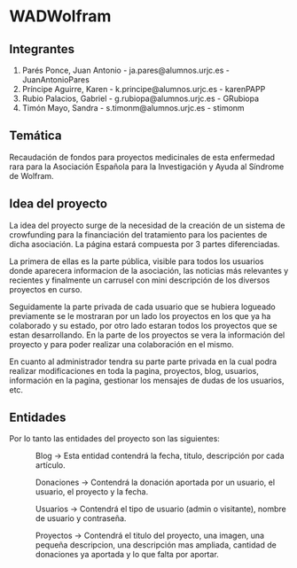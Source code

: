 # WADWolfram

## Integrantes

<ol>
  <li>Parés Ponce, Juan Antonio - ja.pares@alumnos.urjc.es - JuanAntonioPares </li>
  <li>Príncipe Aguirre, Karen  - k.principe@alumnos.urjc.es - karenPAPP</li>
  <li>Rubio Palacios, Gabriel - g.rubiopa@alumnos.urjc.es - GRubiopa</li>
  <li>Timón Mayo, Sandra - s.timonm@alumnos.urjc.es - stimonm</li>
</ol>

## Temática

Recaudación de fondos para proyectos medicinales de esta enfermedad rara para la Asociación Española para la Investigación y Ayuda al Síndrome de Wolfram.

## Idea del proyecto

La idea del proyecto surge de la necesidad de la creación de un sistema de crowfunding para la financiación del tratamiento para los pacientes de dicha asociación.
La página estará compuesta por 3 partes diferenciadas. 

La primera de ellas es la parte pública, visible para todos los usuarios donde aparecera informacion de la asociación, las noticias más relevantes y recientes y finalmente un carrusel con mini descripción de los diversos proyectos en curso.

Seguidamente la parte privada de cada usuario que se hubiera logueado previamente se le mostraran por un lado los proyectos en los que ya ha colaborado y su estado, por otro lado estaran todos los proyectos que se estan desarrollando.
En la parte de los proyectos se vera la información del proyecto y para poder realizar una colaboración en el mismo.

En cuanto al administrador tendra su parte parte privada en la cual podra realizar modificaciones en toda la pagina, proyectos, blog, usuarios, información en la pagina, gestionar los mensajes de dudas de los usuarios, etc.

## Entidades

Por lo tanto las entidades del proyecto son las siguientes:
<ol>
    <ul>
    Blog -> Esta entidad contendrá la fecha, titulo, descripción por cada artículo.
    </ul>
    <ul>
    Donaciones -> Contendrá la donación aportada por un usuario, el usuario, el proyecto y la fecha.
    </ul>
    <ul>
    Usuarios -> Contendrá el tipo de usuario (admin o visitante), nombre de usuario y contraseña.
    </ul>
    <ul>
    Proyectos -> Contendrá el titulo del proyecto, una imagen, una pequeña descripcion, una descripción mas ampliada, cantidad de donaciones ya aportada y lo que falta por aportar.
    </ul>
</ol>


